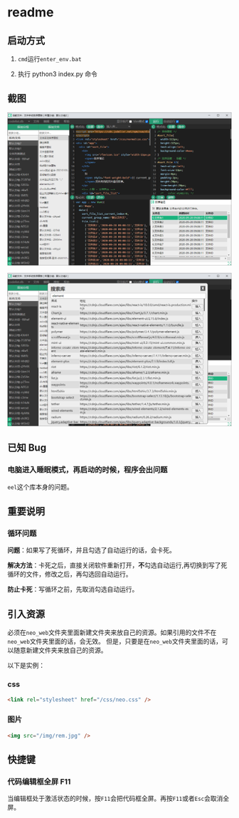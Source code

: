 # readme

## 启动方式

1. `cmd`运行`enter_env.bat`

2. 执行 python3 index.py 命令

## 截图

![sc1](./screenshot/Snipaste_2022-04-16_08-31-41.png)

![sc2](./screenshot/Snipaste_2022-04-16_08-33-03.png)

## 已知 Bug

### 电脑进入睡眠模式，再启动的时候，程序会出问题

`eel`这个库本身的问题。

## 重要说明

### 循环问题

**问题**：如果写了死循环，并且勾选了自动运行的话，会卡死。

**解决方法**：卡死之后，直接关闭软件重新打开，**不**勾选自动运行,再切换到写了死循环的文件，修改之后，再勾选回自动运行。

**防止卡死**：写循环之前，先取消勾选自动运行。

## 引入资源

必须在`neo_web`文件夹里面新建文件夹来放自己的资源。如果引用的文件不在`neo_web`文件夹里面的话，会无效。
但是，只要是在`neo_web`文件夹里面的话，可以随意新建文件夹来放自己的资源。

以下是实例：

### css

```html
<link rel="stylesheet" href="/css/neo.css" />
```

### 图片

```html
<img src="/img/rem.jpg" />
```

## 快捷键

### 代码编辑框全屏 F11

当编辑框处于激活状态的时候，按`F11`会把代码框全屏。再按`F11`或者`Esc`会取消全屏。
